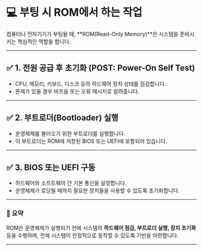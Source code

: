 # 💻 부팅 시 ROM에서 하는 작업

컴퓨터나 전자기기가 부팅될 때, **ROM(Read-Only Memory)**은 시스템을 준비시키는 핵심적인 역할을 합니다. 

---

## ✅ 1. 전원 공급 후 초기화 (POST: Power-On Self Test)
- CPU, 메모리, 키보드, 디스크 등의 하드웨어 장치 상태를 점검합니다.
- 문제가 있을 경우 비프음 또는 오류 메시지로 알려줍니다.

---

## ✅ 2. 부트로더(Bootloader) 실행
- 운영체제를 불러오기 위한 부트로더를 실행합니다.
- 이 부트로더는 ROM에 저장된 BIOS 또는 UEFI에 포함되어 있습니다.

---

## ✅ 3. BIOS 또는 UEFI 구동
- 하드웨어와 소프트웨어 간 기본 통신을 설정합니다.
- 운영체제가 로딩될 때까지 필요한 장치들을 사용할 수 있도록 초기화합니다.

---

### 🧠 요약
ROM은 운영체제가 실행되기 전에 시스템의 **하드웨어 점검, 부트로더 실행, 장치 초기화** 등을 수행하며, 전체 시스템이 안정적으로 동작할 수 있도록 기반을 마련합니다.

---


